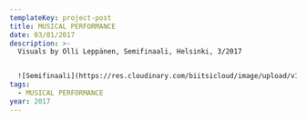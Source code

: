 ```yaml
---
templateKey: project-post
title: MUSICAL PERFORMANCE
date: 03/01/2017
description: >-
  Visuals by Olli Leppänen, Semifinaali, Helsinki, 3/2017


  ![Semifinaali](https://res.cloudinary.com/biitsicloud/image/upload/v1596108035/bcloud/07A.jpg)
tags:
  - MUSICAL PERFORMANCE
year: 2017
---
```

